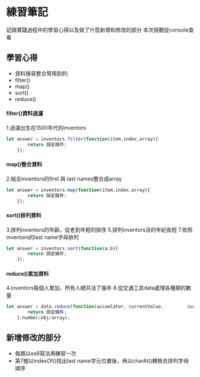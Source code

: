 

# 練習筆記

記錄實踐過程中的學習心得以及做了什麼新增和修改的部分 
本次挑戰從console查看


## 學習心得

* 資料搜尋整合常用到的:
* filter()
* map()
* sort()
* reduce()


#### filter()資料過濾

1.過濾出生在1500年代的inventors

```js
let answer = inventors.filter(function(item,index,array){
        return 設定條件;
    });
```
#### map()整合資料
2.結合inventors的first 與 last names整合成array

```js
let answer = inventors.map(function(item,index,array){
        return 設定條件;
    });
```
#### sort()排列資料
3.排列inventors的年齡，從老到年輕的排序
5.排列inventors活的年紀長短
7.依照inventors的last name字母排列

```js
let answer = inventors.sort(function(a,b){
        return 設定條件;
    });
```
#### reduce()累加資料
4.inventors每個人累加，所有人總共活了幾年
8.從交通工具data處理各種類的數量

```js
let answer = data.reduce(function(accumlator, currentValue,         currentIndex, array){
        return 設定條件;
    },number/obj/array);
```

## 新增修改的部分

* 每題以es6寫法再練習一次
* 第7題以indexOf()找出last name字元位置後，再以charAt()轉換去排列字母順序

